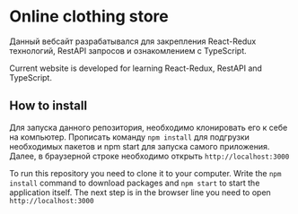 # Online clothing store
Данный вебсайт разрабатывался для закрепления React-Redux технологий, RestAPI запросов и ознакомлением с TypeScript.

Current website is developed for learning React-Redux, RestAPI and TypeScript.

## How to install 
Для запуска данного репозитория, необходимо клонировать его к себе на компьютер. Прописать команду `npm install` для подгрузки необходимых пакетов и npm start для запуска самого приложения. Далее, в браузерной строке необходимо открыть `http://localhost:3000`

To run this repository you need to clone it to your computer. Write the `npm install` command to download packages and `npm start` to start the application itself. The next step is in the browser line you need to open `http://localhost:3000`
